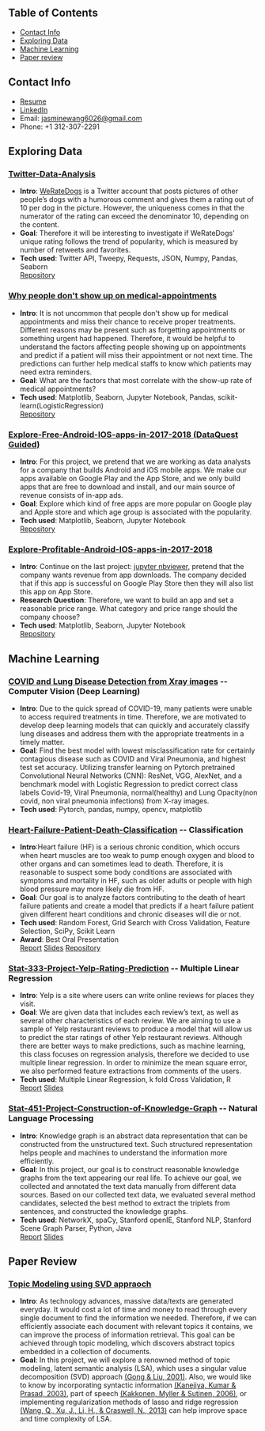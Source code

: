 ## Table of Contents
- [Contact Info](#Contact_info)
- [Exploring Data](#exploring_data)
- [Machine Learning](#machine_learning)
- [Paper review](#paper_review)

## Contact Info<a name="Contact_info"></a>
- [Resume](https://github.com/JasmineWang553/Jasmine-s-Portfolio/blob/main/Ching-Wen_Wang_Resume_2021_final.pdf)
- [LinkedIn](https://www.linkedin.com/in/ching-wen-jasmine-wang/)
- Email: jasminewang6026@gmail.com
- Phone: +1 312-307-2291

## Exploring Data<a name="exploring_data"></a>

### [Twitter-Data-Analysis](https://github.com/JasmineWang553/Twitter-Data-Wrangling-Analysis/blob/main/twitter%20data%20wrangle%20and%20analysis.ipynb)

- **Intro**: [WeRateDogs](https://twitter.com/dog_rates?lang=en) is a Twitter account that posts pictures of other people’s dogs with a humorous comment and gives them a rating out of 10 per dog in the picture.  However, the uniqueness comes in that the numerator of the rating can exceed the denominator 10, depending on the content. 
- **Goal**: Therefore it will be interesting to investigate if WeRateDogs' unique rating follows the trend of popularity, which is measured by number of retweets and favorites. 
- **Tech used**: Twitter API, Tweepy, Requests, JSON, Numpy, Pandas, Seaborn
<br>[Repository](https://github.com/JasmineWang553/Twitter-Data-Wrangling-Analysis/blob/main/twitter%20data%20wrangle%20%2B%20analysis.ipynb)

### [Why people don't show up on medical-appointments](https://nbviewer.jupyter.org/github/JasmineWang553/No-show-medical-appointments/blob/main/NoShowAppointment%20analysis.ipynb)
- **Intro**: It is not uncommon that people don't show up for medical appointments and miss their chance to receive proper treatments. Different reasons may be present such as forgetting appointments or something urgent had happened. Therefore, it would be helpful to understand the factors affecting people showing up on appointments and predict if a patient will miss their appointment or not next time. The predictions can further help medical staffs to know which patients may need extra reminders.
- **Goal**: What are the factors that most correlate with the show-up rate of medical appointments?
- **Tech used**: Matplotlib, Seaborn, Jupyter Notebook, Pandas, scikit-learn(LogisticRegression)<br>
[Repository](https://github.com/JasmineWang553/No-show-medical-appointments)

### [Explore-Free-Android-IOS-apps-in-2017-2018 (DataQuest Guided)](https://nbviewer.jupyter.org/github/JasmineWang553/DQ_Explore-Android-IOS-apps-in-2017-2018/blob/main/DQ%20guided_What%20type%20of%20Free%20App%20attract%20users.ipynb)
- **Intro**: For this project, we pretend that we are working as data analysts for a company that builds Android and iOS mobile apps. We make our apps available on Google Play and the App Store, and we only build apps that are free to download and install, and our main source of revenue consists of in-app ads.
- **Goal**: Explore which kind of free apps are more popular on Google play and Apple store and which age group is associated with the popularity.
- **Tech used**: Matplotlib, Seaborn, Jupyter Notebook<br>
[Repository](https://github.com/JasmineWang553/DQ_Explore-Android-IOS-apps-in-2017-2018)

### [Explore-Profitable-Android-IOS-apps-in-2017-2018](https://nbviewer.jupyter.org/github/JasmineWang553/Profitable-IOS-android-app-analysis/blob/master/Explore%20profitable%20IOS%20%26%20Android%20App%20Analysis.ipynb)
- **Intro**: Continue on the last project: [jupyter nbviewer](https://nbviewer.jupyter.org/github/JasmineWang553/DQ_Explore-Android-IOS-apps-in-2017-2018/blob/main/DQ%20guided_What%20type%20of%20Free%20App%20attract%20users.ipynb), pretend that the company wants revenue from app downloads. The company decided that if this app is successful on Google Play Store then they will also list this app on App Store.
- **Research Question**: Therefore, we want to build an app and set a reasonable price range. What category and price range should the company choose? 
- **Tech used**: Matplotlib, Seaborn, Jupyter Notebook<br>
[Repository](https://github.com/JasmineWang553/Profitable-IOS-android-app-analysis)


## Machine Learning<a name="machine_learning"></a>


### [COVID and Lung Disease Detection from Xray images](https://github.com/JasmineWang553/Stat-453-Chest-X-ray-Data) -- Computer Vision (Deep Learning)
- **Intro**: Due to the quick spread of COVID-19, many patients were unable to access required treatments in time. Therefore, we are motivated to develop deep learning models that can quickly and accurately classify lung diseases and address them with the appropriate treatments in a timely matter.
- **Goal**: Find the best model with lowest misclassification rate for certainly contagious disease such as COVID and Viral Pneumonia, and highest test set accuracy. Utilizing transfer learning on Pytorch pretrained Convolutional Neural Networks (CNN): ResNet, VGG, AlexNet, and a benchmark model with Logistic Regression to predict correct class labels Covid-19, Viral Pneumonia, normal(healthy) and Lung Opacity(non covid, non viral pneumonia infections) from X-ray images. 
- **Tech used**: Pytorch, pandas, numpy, opencv, matplotlib<br>

### [Heart-Failure-Patient-Death-Classification](https://nbviewer.jupyter.org/github/JasmineWang553/Heart-Failure-Patient-Death-Classification/blob/main/Heart%20Failure%20Patient%20Death%20Classification.ipynb) -- Classification
- **Intro**:Heart failure (HF) is a serious chronic condition, which occurs when heart muscles are too weak to pump enough oxygen and blood to other organs and can sometimes lead to death. Therefore, it is reasonable to suspect some body conditions are associated with symptoms and mortality in HF, such as older adults or people with high blood pressure may more likely die from HF. 
- **Goal**: Our goal is to analyze factors contributing to the death of heart failure patients and create a model that predicts if a heart failure patient given different heart conditions and chronic diseases will die or not.
- **Tech used**: Random Forest, Grid Search with Cross Validation, Feature Selection, SciPy, Scikit Learn<br>
- **Award**: Best Oral Presentation<br>
[Report](https://github.com/JasmineWang553/Heart-Failure-Patient-Death-Classification/blob/main/Data%20Challenge%20executive%20report.pdf) [Slides](https://github.com/JasmineWang553/Heart-Failure-Patient-Death-Classification/blob/main/Data%20Challenge.pptx) [Repository](https://github.com/JasmineWang553/Heart-Failure-Patient-Death-Classification/blob/main/README.md)

### [Stat-333-Project-Yelp-Rating-Prediction](https://github.com/JasmineWang553/Stat-333-Project-Yelp-Rating-Prediction) -- Multiple Linear Regression
- **Intro**: Yelp is a site where users can write online reviews for places they visit. 
- **Goal**: We are given data that includes each review’s text, as well as several other characteristics of each review. We are aiming to use a sample of Yelp restaurant reviews to produce a model that will allow us to predict the star ratings of other Yelp restaurant reviews. Although there are better ways to make predictions, such as machine learning, this class focuses on regression analysis, therefore we decided to use multiple linear regression. In order to minimize the mean square error, we also performed feature extractions from comments of the users. 
- **Tech used**: Multiple Linear Regression, k fold Cross Validation, R<br>
[Report](https://github.com/JasmineWang553/Stat-333-Project-Yelp-Rating-Prediction/blob/main/Team%206%20Summary%20Report.pdf)
[Slides](https://github.com/JasmineWang553/Stat-333-Project-Yelp-Rating-Prediction/blob/main/Team%206%20presentation%20slides%20.pptx)



### [Stat-451-Project-Construction-of-Knowledge-Graph](https://github.com/JasmineWang553/Stat-451-Project-Construction-of-Knowledge-Graph) -- Natural Language Processing
- **Intro**: Knowledge graph is an abstract data representation that can be constructed from the unstructured text. Such structured representation helps people and machines to understand the information more efficiently. 
- **Goal**: In this project, our goal is to construct reasonable knowledge graphs from the text appearing our real life. To achieve our goal, we collected and annotated the text data manually from different data sources. Based on our collected text data, we evaluated several method candidates, selected the best method to extract the triplets from sentences, and constructed the knowledge graphs. 
- **Tech used**: NetworkX, spaCy, Stanford openIE, Stanford NLP, Stanford Scene Graph Parser, Python, Java<br>
[Report](https://github.com/JasmineWang553/Stat-451-Project-Construction-of-Knowledge-Graph/blob/master/slides%20and%20reports/STAT451.pdf)     [Slides](https://github.com/JasmineWang553/Stat-451-Project-Construction-of-Knowledge-Graph/blob/master/slides%20and%20reports/Stat%20451%20Project%20Slide.pptx)

## Paper Review<a name="paper_review"></a>

### [Topic Modeling using SVD appraoch](https://github.com/JasmineWang553/CS-532-Project-Topic-modeling-LSA-paper-review/blob/main/CS-532-final-project-Chingwen-Wang-Mo-Xiao.pdf)
- **Intro**: As technology advances, massive data/texts are generated everyday. It would cost a lot of time and money to read through every single document to find the information we needed. Therefore, if we can efficiently associate each document with relevant topics it contains, we can improve the process of information retrieval. This goal can be achieved through topic modeling, which discovers abstract topics embedded in a collection of documents. 
- **Goal**: In this project, we will explore a renowned method of topic modeling, latent semantic analysis (LSA), which uses a singular value decomposition (SVD) approach [(Gong & Liu, 2001)](https://www.cs.bham.ac.uk/~pxt/IDA/text_summary.pdf). Also, we would like to know by incorporating syntactic information [(Kanejiya, Kumar & Prasad, 2003)](https://doi.org/10.3115/1118894.1118902), part of speech [(Kakkonen, Myller & Sutinen, 2006)](https://arxiv.org/abs/cs/0610118), or implementing regularization methods of lasso and ridge regression [(Wang, Q., Xu, J., Li, H., & Craswell, N., 2013)](http://www.hangli-hl.com/uploads/3/1/6/8/3168008/rlsi-tois-revision.pdf) can help improve space and time complexity of LSA.



